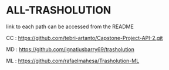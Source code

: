 # ALL-TRASHOLUTION
link to each path can be accessed from the README

CC : https://github.com/tebri-artanto/Capstone-Project-API-2.git

MD : https://github.com/ignatiusbarry69/trasholution

ML : https://github.com/rafaelmahesa/Trasholution-ML
